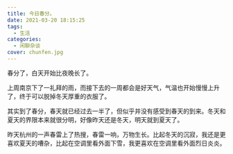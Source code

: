 ```yaml
---
title: 今日春分。
date: 2021-03-20 18:15:25
tags:
  - 生活
categories:
  - 闲聊杂谈
cover: chunfen.jpg
---
```


春分了，白天开始比夜晚长了。

上周南京下了一礼拜的雨，而接下去的一周都会是好天气，气温也开始慢慢上升了，终于可以脱掉冬天厚重的衣服了。

其实到了春分，春天就已经过去一半了，但似乎并没有感受到春天的到来。冬天和夏天的界限本来就很分明，好像昨天还是冬天，明天就到夏天了。

昨天杭州的一声春雷上了热搜，春雷一响，万物生长。比起冬天的沉寂，我还是更喜欢夏天的嘈杂，比起在空调里看外面下雪，我更喜欢在空调里看外面烈日炎炎。
